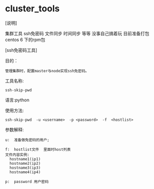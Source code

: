 # cluster_tools
[说明]

  集群工具  ssh免密码   文件同步    时间同步 等等   没事自己搞着玩   目前准备打包centos 6 下的rpm包
  
[ssh免密码工具]

  目的：
  
    管理集群时，配置master与node实现ssh免密码。
    
  工具名称:
  
    ssh-skip-pwd
    
  语言:python
  
  使用方法:
  
    ssh-skip-pwd  -u <username>  -p <password>  -f  <hostlist>
    
  参数解释:
  
    u:  准备做免密码的用户;
    
    f:  hostlist文件  里面时host列表
    文件内容实例:
      hostname1(ip1)
      hostname2(ip2)
      hostname3(ip3)
      hostname4(ip4)
    
    p:  password 用户密码
    

